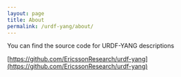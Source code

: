 ```yaml
---
layout: page
title: About
permalink: /urdf-yang/about/
---
```


You can find the source code for URDF-YANG descriptions

[https://github.com/EricssonResearch/urdf-yang](https://github.com/EricssonResearch/urdf-yang)

